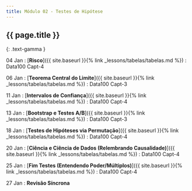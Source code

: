 ```yaml
---
title: Módulo 02 - Testes de Hipótese
---
```


## {{ page.title }}
{: .text-gamma }

04 Jan
: [**Risco**]({{ site.baseurl }}{% link _lessons/tabelas/tabelas.md %})
  : Data100 Capt-4

06 Jan
: [**Teorema Central do Limite**]({{ site.baseurl }}{% link _lessons/tabelas/tabelas.md %})
  : Data100 Capt-3

11 Jan
: [**Intervalos de Confiança**]({{ site.baseurl }}{% link _lessons/tabelas/tabelas.md %})
  : Data100 Capt-4

13 Jan
: [**Bootstrap e Testes A/B**]({{ site.baseurl }}{% link _lessons/tabelas/tabelas.md %})
  : Data100 Capt-3

18 Jan
: [**Testes de Hipóteses via Permutação**]({{ site.baseurl }}{% link _lessons/tabelas/tabelas.md %})
  : Data100 Capt-4

20 Jan
: [**Ciência e Ciência de Dados (Relembrando Causalidade)**]({{ site.baseurl }}{% link _lessons/tabelas/tabelas.md %})
  : Data100 Capt-4

25 Jan
: [**Fim Testes (Entendendo Poder/Múltiplos)**]({{ site.baseurl }}{% link
_lessons/tabelas/tabelas.md %})
  : Data100 Capt-4

27 Jan
: **Revisão Síncrona**
